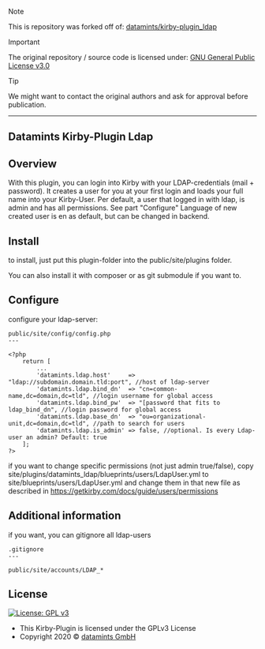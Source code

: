 > [!NOTE]
> This is repository was forked off of: [datamints/kirby-plugin_ldap](https://github.com/datamints/kirby-plugin_ldap)

> [!IMPORTANT]
> The original repository / source code is licensed under: [GNU General Public License v3.0](https://github.com/datamints/kirby-plugin_ldap/blob/master/LICENSE)

> [!TIP]
> We might want to contact the original authors and ask for approval before publication.

---

## Datamints Kirby-Plugin Ldap

## Overview

With this plugin, you can login into Kirby with your LDAP-credentials (mail + password).
It creates a user for you at your first login and loads your full name into your Kirby-User.
Per default, a user that logged in with ldap, is admin and has all permissions. See part "Configure"
Language of new created user is en as default, but can be changed in backend.

## Install

to install, just put this plugin-folder into the public/site/plugins folder.

You can also install it with composer or as git submodule if you want to.

## Configure

configure your ldap-server:

    public/site/config/config.php
    ---

    <?php
        return [
            ...
            'datamints.ldap.host'     => "ldap://subdomain.domain.tld:port", //host of ldap-server
            'datamints.ldap.bind_dn'  => "cn=common-name,dc=domain,dc=tld", //login username for global access
            'datamints.ldap.bind_pw'  => "[password that fits to ldap_bind_dn", //login password for global access
            'datamints.ldap.base_dn'  => "ou=organizational-unit,dc=domain,dc=tld", //path to search for users
            'datamints.ldap.is_admin' => false, //optional. Is every Ldap-user an admin? Default: true
        ];
    ?>

if you want to change specific permissions (not just admin true/false), copy site/plugins/datamints_ldap/blueprints/users/LdapUser.yml to site/blueprints/users/LdapUser.yml and change them in that new file as described in https://getkirby.com/docs/guide/users/permissions

## Additional information

if you want, you can gitignore all ldap-users

    .gitignore
    ---

    public/site/accounts/LDAP_*

## License

[![License: GPL v3](https://img.shields.io/badge/License-GPLv3-blue.svg)](https://www.gnu.org/licenses/gpl-3.0)

- This Kirby-Plugin is licensed under the GPLv3 License
- Copyright 2020 © <a href="http://www.datamints.com" target="_blank">datamints GmbH</a>
